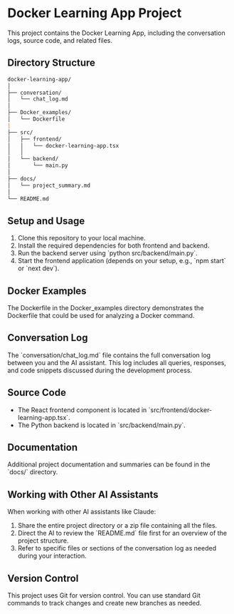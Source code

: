 # Docker Learning App Project

This project contains the Docker Learning App, including the conversation logs, source code, and related files.

## Directory Structure
```markdown project="Docker Learning App" file="README.md"
docker-learning-app/
│
├── conversation/
│   └── chat_log.md
│
├── Docker_examples/
│   └── Dockerfile
|
├── src/
│   ├── frontend/
│   │   └── docker-learning-app.tsx
│   │
│   └── backend/
│       └── main.py
│
├── docs/
│   └── project_summary.md
│
└── README.md

```
 

## Setup and Usage

1. Clone this repository to your local machine.
2. Install the required dependencies for both frontend and backend.
3. Run the backend server using \`python src/backend/main.py\`.
4. Start the frontend application (depends on your setup, e.g., \`npm start\` or \`next dev\`).

## Docker Examples
The Dockerfile in the Docker_examples directory demonstrates the Dockerfile that could be used for analyzing a Docker command. 

## Conversation Log

The \`conversation/chat_log.md\` file contains the full conversation log between you and the AI assistant. This log includes all queries, responses, and code snippets discussed during the development process.

## Source Code

- The React frontend component is located in \`src/frontend/docker-learning-app.tsx\`.
- The Python backend is located in \`src/backend/main.py\`.

## Documentation

Additional project documentation and summaries can be found in the \`docs/\` directory.

## Working with Other AI Assistants

When working with other AI assistants like Claude:

1. Share the entire project directory or a zip file containing all the files.
2. Direct the AI to review the \`README.md\` file first for an overview of the project structure.
3. Refer to specific files or sections of the conversation log as needed during your interaction.

## Version Control

This project uses Git for version control. You can use standard Git commands to track changes and create new branches as needed.

